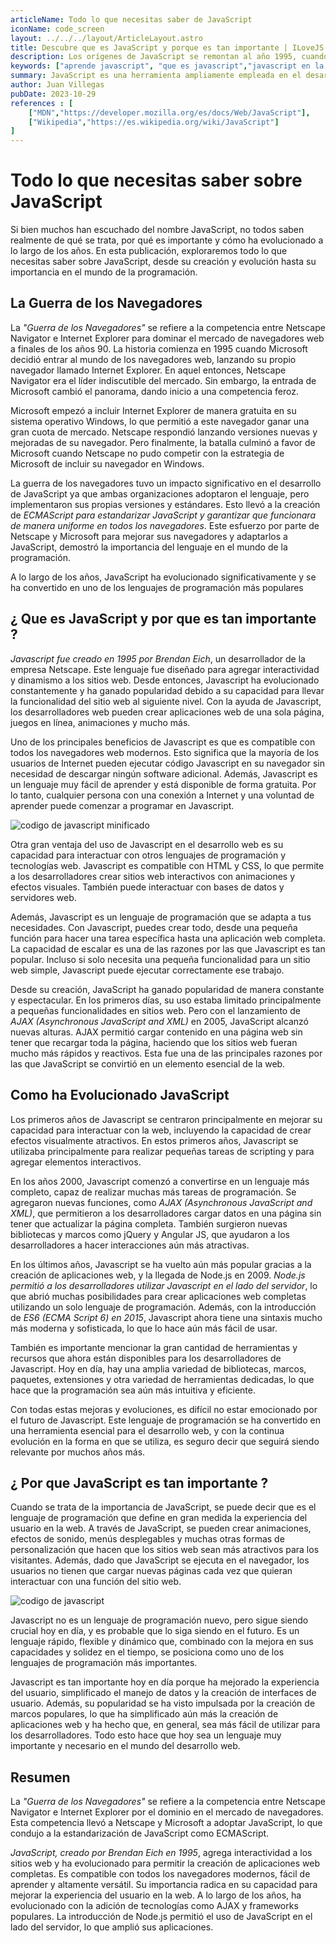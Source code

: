 ```yaml
---
articleName: Todo lo que necesitas saber de JavaScript
iconName: code_screen
layout: ../../../layout/ArticleLayout.astro
title: Descubre que es JavaScript y porque es tan importante | ILoveJS
description: Los orígenes de JavaScript se remontan al año 1995, cuando Brendan Eich, entonces empleado de Netscape, creó el lenguaje de scripting en 10 días. En sus primeras etapas, JavaScript se utilizaba principalmente para validar formularios y añadir interactividad a las páginas web. Sin embargo, su popularidad pronto comenzó a crecer, y los desarrolladores se dieron cuenta de que podían utilizarlo para mucho más que simples efectos visuales.
keywords: ["aprende javascript", "que es javascript","javascript en la web","programacion javascript","historia de javascript","javascript en el servidor","quien creo javascript","cuando se creo javascript","guia de javascript","evolucion de javascript"]
summary: JavaScript es una herramienta ampliamente empleada en el desarrollo web. Pero, ¿cómo nació este lenguaje y por qué se ha vuelto tan importante en el mundo digital?
author: Juan Villegas
pubDate: 2023-10-29
references : [
    ["MDN","https://developer.mozilla.org/es/docs/Web/JavaScript"],
    ["Wikipedia","https://es.wikipedia.org/wiki/JavaScript"]
]
---
```


# Todo lo que necesitas saber sobre JavaScript

Si bien muchos han escuchado del nombre JavaScript, no todos saben realmente de qué se trata, por qué es importante y cómo ha evolucionado a lo largo de los años. En esta publicación, exploraremos todo lo que necesitas saber sobre JavaScript, desde su creación y evolución hasta su importancia en el mundo de la programación.

## La Guerra de los Navegadores

La *"Guerra de los Navegadores"* se refiere a la competencia entre Netscape Navigator e Internet Explorer para dominar el mercado de navegadores web a finales de los años 90. La historia comienza en 1995 cuando Microsoft decidió entrar al mundo de los navegadores web, lanzando su propio navegador llamado Internet Explorer. En aquel entonces, Netscape Navigator era el líder indiscutible del mercado. Sin embargo, la entrada de Microsoft cambió el panorama, dando inicio a una competencia feroz.

Microsoft empezó a incluir Internet Explorer de manera gratuita en su sistema operativo Windows, lo que permitió a este navegador ganar una gran cuota de mercado. Netscape respondió lanzando versiones nuevas y mejoradas de su navegador. Pero finalmente, la batalla culminó a favor de Microsoft cuando Netscape no pudo competir con la estrategia de Microsoft de incluir su navegador en Windows.

La guerra de los navegadores tuvo un impacto significativo en el desarrollo de JavaScript ya que ambas organizaciones adoptaron el lenguaje, pero implementaron sus propias versiones y estándares. Esto llevó a la creación de *ECMAScript para estandarizar JavaScript y garantizar que funcionara de manera uniforme en todos los navegadores*. Este esfuerzo por parte de Netscape y Microsoft para mejorar sus navegadores y adaptarlos a JavaScript, demostró la importancia del lenguaje en el mundo de la programación.

A lo largo de los años, JavaScript ha evolucionado significativamente y se ha convertido en uno de los lenguajes de programación más populares

## ¿ Que es JavaScript y por que es tan importante ?

*Javascript fue creado en 1995 por Brendan Eich*, un desarrollador de la empresa Netscape. Este lenguaje fue diseñado para agregar interactividad y dinamismo a los sitios web. Desde entonces, Javascript ha evolucionado constantemente y ha ganado popularidad debido a su capacidad para llevar la funcionalidad del sitio web al siguiente nivel. Con la ayuda de Javascript, los desarrolladores web pueden crear aplicaciones web de una sola página, juegos en línea, animaciones y mucho más.

Uno de los principales beneficios de Javascript es que es compatible con todos los navegadores web modernos. Esto significa que la mayoría de los usuarios de Internet pueden ejecutar código Javascript en su navegador sin necesidad de descargar ningún software adicional. Además, Javascript es un lenguaje muy fácil de aprender y está disponible de forma gratuita. Por lo tanto, cualquier persona con una conexión a Internet y una voluntad de aprender puede comenzar a programar en Javascript.

![codigo de javascript minificado](https://images.pexels.com/photos/2004161/pexels-photo-2004161.jpeg?auto=compress&cs=tinysrgb&w=1260&h=750&dpr=2)

Otra gran ventaja del uso de Javascript en el desarrollo web es su capacidad para interactuar con otros lenguajes de programación y tecnologías web. Javascript es compatible con HTML y CSS, lo que permite a los desarrolladores crear sitios web interactivos con animaciones y efectos visuales. También puede interactuar con bases de datos y servidores web.

Además, Javascript es un lenguaje de programación que se adapta a tus necesidades. Con Javascript, puedes crear todo, desde una pequeña función para hacer una tarea específica hasta una aplicación web completa. La capacidad de escalar es una de las razones por las que Javascript es tan popular. Incluso si solo necesita una pequeña funcionalidad para un sitio web simple, Javascript puede ejecutar correctamente ese trabajo.

Desde su creación, JavaScript ha ganado popularidad de manera constante y espectacular. En los primeros días, su uso estaba limitado principalmente a pequeñas funcionalidades en sitios web. Pero con el lanzamiento de *AJAX (Asynchronous JavaScript and XML)* en 2005, JavaScript alcanzó nuevas alturas. AJAX permitió cargar contenido en una página web sin tener que recargar toda la página, haciendo que los sitios web fueran mucho más rápidos y reactivos. Esta fue una de las principales razones por las que JavaScript se convirtió en un elemento esencial de la web.

## Como ha Evolucionado JavaScript

Los primeros años de Javascript se centraron principalmente en mejorar su capacidad para interactuar con la web, incluyendo la capacidad de crear efectos visualmente atractivos. En estos primeros años, Javascript se utilizaba principalmente para realizar pequeñas tareas de scripting y para agregar elementos interactivos.

En los años 2000, Javascript comenzó a convertirse en un lenguaje más completo, capaz de realizar muchas más tareas de programación. Se agregaron nuevas funciones, como *AJAX (Asynchronous JavaScript and XML)*, que permitieron a los desarrolladores cargar datos en una página sin tener que actualizar la página completa. También surgieron nuevas bibliotecas y marcos como jQuery y Angular JS, que ayudaron a los desarrolladores a hacer interacciones aún más atractivas.

En los últimos años, Javascript se ha vuelto aún más popular gracias a la creación de aplicaciones web, y la llegada de Node.js en 2009. *Node.js permitió a los desarrolladores utilizar Javascript en el lado del servidor*, lo que abrió muchas posibilidades para crear aplicaciones web completas utilizando un solo lenguaje de programación. Además, con la introducción de *ES6 (ECMA Script 6) en 2015*, Javascript ahora tiene una sintaxis mucho más moderna y sofisticada, lo que lo hace aún más fácil de usar.

También es importante mencionar la gran cantidad de herramientas y recursos que ahora están disponibles para los desarrolladores de Javascript. Hoy en día, hay una amplia variedad de bibliotecas, marcos, paquetes, extensiones y otra variedad de herramientas dedicadas, lo que hace que la programación sea aún más intuitiva y eficiente.

Con todas estas mejoras y evoluciones, es difícil no estar emocionado por el futuro de Javascript. Este lenguaje de programación se ha convertido en una herramienta esencial para el desarrollo web, y con la continua evolución en la forma en que se utiliza, es seguro decir que seguirá siendo relevante por muchos años más.

## ¿ Por que JavaScript es tan importante ? 

Cuando se trata de la importancia de JavaScript, se puede decir que es el lenguaje de programación que define en gran medida la experiencia del usuario en la web. A través de JavaScript, se pueden crear animaciones, efectos de sonido, menús desplegables y muchas otras formas de personalización que hacen que los sitios web sean más atractivos para los visitantes. Además, dado que JavaScript se ejecuta en el navegador, los usuarios no tienen que cargar nuevas páginas cada vez que quieran interactuar con una función del sitio web.

![codigo de javascript](https://images.pexels.com/photos/270557/pexels-photo-270557.jpeg?auto=compress&cs=tinysrgb&w=1260&h=750&dpr=2)

Javascript no es un lenguaje de programación nuevo, pero sigue siendo crucial hoy en día, y es probable que lo siga siendo en el futuro. Es un lenguaje rápido, flexible y dinámico que, combinado con la mejora en sus capacidades y solidez en el tiempo, se posiciona como uno de los lenguajes de programación más importantes. 

Javascript es tan importante hoy en día porque ha mejorado la experiencia del usuario, simplificado el manejo de datos y la creación de interfaces de usuario. Además, su popularidad se ha visto impulsada por la creación de marcos populares, lo que ha simplificado aún más la creación de aplicaciones web y ha hecho que, en general, sea más fácil de utilizar para los desarrolladores. Todo esto hace que hoy sea un lenguaje muy importante y necesario en el mundo del desarrollo web.

## Resumen

La *"Guerra de los Navegadores"* se refiere a la competencia entre Netscape Navigator e Internet Explorer por el dominio en el mercado de navegadores. Esta competencia llevó a Netscape y Microsoft a adoptar JavaScript, lo que condujo a la estandarización de JavaScript como ECMAScript.

*JavaScript, creado por Brendan Eich en 1995*, agrega interactividad a los sitios web y ha evolucionado para permitir la creación de aplicaciones web completas. Es compatible con todos los navegadores modernos, fácil de aprender y altamente versátil. Su importancia radica en su capacidad para mejorar la experiencia del usuario en la web. A lo largo de los años, ha evolucionado con la adición de tecnologías como AJAX y frameworks populares. La introducción de Node.js permitió el uso de JavaScript en el lado del servidor, lo que amplió sus aplicaciones.